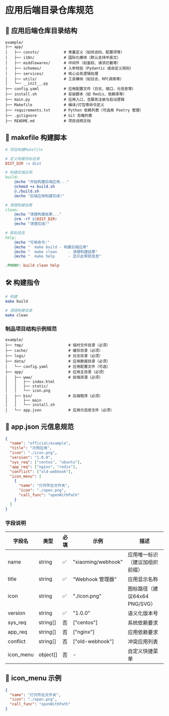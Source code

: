# 


# 应用后端目录仓库规范

## 📁 应用后端仓库目录结构

```text
example/
├── app/
│   ├── consts/           # 常量定义（如状态码、配置项等）
│   ├── i18n/             # 国际化模块（默认支持中英文）
│   ├── middlewares/      # 中间件（如鉴权、请求拦截等）
│   ├── schemas/          # 入参校验（Pydantic 或自定义规则）
│   ├── services/         # 核心业务逻辑处理
│   ├── utils/            # 工具模块（如日志、RPC调用等）
│   └── __init__.py
├── config.yaml           # 应用配置文件（日志、端口、元信息等）
├── install.sh            # 安装脚本（如 Redis、依赖库等）
├── main.py               # 应用入口，含服务注册与启动逻辑
├── Makefile              # 编译/打包等命令定义
├── requirements.txt      # Python 依赖列表（可选用 Poetry 管理）
├── .gitignore            # Git 忽略列表
├── README.md             # 项目说明文档
```
## 📁 makefile 构建脚本

```makefile
# 项目构建Makefile

# 定义构建目标目录
DIST_DIR := dist

# 构建后端应用
build:
	@echo "开始构建后端应用..."
	@chmod +x build.sh
	@./build.sh
	@echo "后端应用构建完成!"

# 清理构建结果
clean:
	@echo "清理构建结果..."
	@rm -rf $(DIST_DIR)
	@echo "清理完成!"

# 帮助信息
help:
	@echo "可用命令:"
	@echo "  make build - 构建后端应用"
	@echo "  make clean     - 清理构建结果"
	@echo "  make help      - 显示此帮助信息"

.PHONY: build clean help
```

## 🛠️ 构建指令

```bash
# 构建
make build

# 清理构建目录
make clean
```


### 制品项目结构示例规范

```text
example/
├── tmp/                    # 临时文件目录（必须）
├── cache/                  # 缓存目录（必须）
├── logs/                   # 日志目录（必须）
├── data/                   # 应用数据目录（必须）
│   └── config.yaml         # 应用配置文件（可选）
├── app/                    # 应用主目录（必须）
│   ├── www/                # 前端资源（必须）
│   │   ├── index.html
│   │   ├── static/
│   │   └── icon.png
│   ├── bin/                # 后端程序（必须）
│   │   ├── main
│   │   └── install.sh
│   └── app.json            # 应用元信息文件（必须）
```

## 🧾 app.json 元信息规范

```json
{
  "name": "official/example",
  "title": "示例应用",
  "icon": "./icon.png",
  "version": "1.0.0",
  "sys_req": ["centos", "ubuntu"],
  "app_req": ["nginx", "redis"],
  "conflict": ["old-webhook"],
  "icon_menu": [
    {
      "name": "打开所在文件夹",
      "icon": "./open.png",
      "call_func": "openWithPath"
    }
  ]
}
```

### 字段说明

| 字段名 | 类型 | 必填 | 示例 | 描述 |
|--------|------|------|------|------|
| name | string | ✅ | "xiaoming/webhook" | 应用唯一标识（建议加组织前缀） |
| title | string | ✅ | "Webhook 管理器" | 应用显示名称 |
| icon | string | ✅ | "./icon.png" | 图标路径（建议64x64 PNG/SVG） |
| version | string | ✅ | "1.0.0" | 语义化版本号 |
| sys_req | string[] | 否 | ["centos"] | 系统依赖要求 |
| app_req | string[] | 否 | ["nginx"] | 应用依赖要求 |
| conflict | string[] | 否 | ["old-webhook"] | 冲突应用列表 |
| icon_menu | object[] | 否 | - | 自定义快捷菜单 |

## 🧩 icon_menu 示例

```json
{
  "name": "打开所在文件夹",
  "icon": "./open.png",
  "call_func": "openWithPath"
}
```